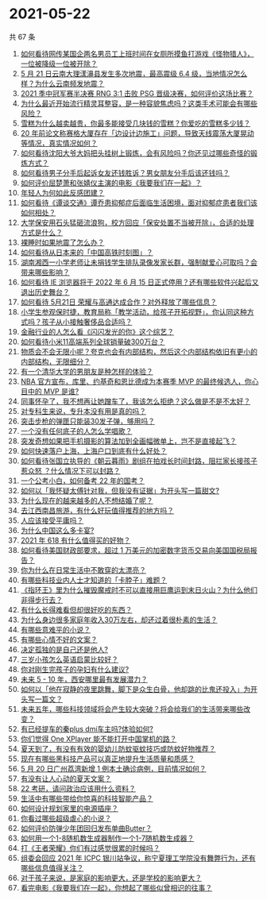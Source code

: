 # 2021-05-22

共 67 条

<!-- BEGIN -->
<!-- 最后更新时间 Sat May 22 2021 04:02:32 GMT+0800 (China Standard Time) -->

1. [如何看待网传某国企两名男员工上班时间在女厕所摸鱼打游戏《怪物猎人》，一位被降级一位被开除？](https://www.zhihu.com/question/460463560)
2. [5 月 21 日云南大理漾濞县发生多次地震，最高震级 6.4
   级，当地情况怎么样？为什么云南频发地震？](https://www.zhihu.com/question/460710387)
3. [2021 季中冠军赛半决赛 RNG 3:1 击败 PSG
   晋级决赛，如何评价这场比赛？](https://www.zhihu.com/question/460694808)
4. [为什么最近开始流行精灵耳整容，是一种容貌焦虑吗？这类手术可能会有哪些风险？](https://www.zhihu.com/question/460614037)
5. [雪糕为什么越卖越贵，你最多能接受几块钱的雪糕？你爱吃的雪糕多少钱？](https://www.zhihu.com/question/460502728)
6. [20
   年前论文称赛格大厦存在「边设计边施工」问题，导致天线震荡大厦晃动等情况，真实情况如何？](https://www.zhihu.com/question/460377984)
7. [如何看待沈阳大爷大妈把头挂树上锻炼，会有风险吗？你还见过哪些奇怪的锻炼方式？](https://www.zhihu.com/question/460587693)
8. [如何看待男子分手后起诉女友还钱胜诉？男女朋友分手后该还钱吗？](https://www.zhihu.com/question/460598798)
9. [如何评价屈楚萧和张婧仪主演的电影《我要我们在一起》？](https://www.zhihu.com/question/455753519)
10. [年轻人为何如此反感团建？](https://www.zhihu.com/question/459343916)
11. [如何看待《谭谈交通》谭乔患抑郁症后面临生活困境，面对抑郁症患者我们该如何相处？](https://www.zhihu.com/question/460156746)
12. [大学保安用石头猛砸流浪狗，校方回应「保安处置不当被开除」，合适的处理方式是什么？](https://www.zhihu.com/question/460532916)
13. [裸睡时如果地震了怎么办？](https://www.zhihu.com/question/23204731)
14. [如何看待从日本来的「中国高铁时刻图」？](https://www.zhihu.com/question/460449331)
15. [湖南湘西一小学老师让未捐钱学生排队录像发家长群，强制献爱心可取吗？会带来哪些影响？](https://www.zhihu.com/question/460499002)
16. [如何看待 IE 浏览器将于 2022 年 6 月 15
    日正式停用？还有哪些软件兴起后又退出历史舞台？](https://www.zhihu.com/question/460502307)
17. [如何看待 5月21日 荣耀与高通达成合作？对外释放了哪些信息？](https://www.zhihu.com/question/460652137)
18. [小学生参观保时捷，教育局称「教学活动，给孩子开拓视野」，你认同这种方式吗？孩子从小接触奢侈品合适吗？](https://www.zhihu.com/question/460469192)
19. [金融行业的人怎么看《闪闪发光的你》这个综艺？](https://www.zhihu.com/question/455159005)
20. [如何看待小米11高端系列全球销量破300万台？](https://www.zhihu.com/question/460645107)
21. [物质会不会无限小呢？夸克也会有内部结构，然后这个内部结构依旧有更小的内部结构，无限细分？](https://www.zhihu.com/question/453085834)
22. [有一个清华大学的男朋友是种怎样的体验？](https://www.zhihu.com/question/30174174)
23. [NBA 官方宣布，库里、约基奇和恩比德成为本赛季 MVP 的最终候选人，你心目中的 MVP
    是谁?](https://www.zhihu.com/question/460607116)
24. [同事怀孕了，我不想再让她蹭车了，我该怎么拒绝？这么做是不是不太好？](https://www.zhihu.com/question/423335938)
25. [对专科生来说，专升本没有用是真的吗？](https://www.zhihu.com/question/456766596)
26. [突击步枪的弹匣只能装30发子弹，够用吗？](https://www.zhihu.com/question/460089638)
27. [一个没有任何底子的人怎么学唱歌？](https://www.zhihu.com/question/280659429)
28. [突发奇想如果把手机摄影的算法加到全画幅微单上，岂不是直接起飞？](https://www.zhihu.com/question/460487304)
29. [如何快速落户上海，上海户口到底有什么好处？](https://www.zhihu.com/question/455579654)
30. [如何看待张国立执导的《朝云暮雨》剧组在拍戏长时间封路，阻拦家长接孩子惹众怒
    ？什么情况下可以封路？](https://www.zhihu.com/question/460494090)
31. [一个公考小白，如何备考 22 年的国考？](https://www.zhihu.com/question/447760134)
32. [如何以「我怀疑太傅针对我，但我没有证据」为开头写一篇甜文?](https://www.zhihu.com/question/453335179)
33. [为什么现在的越来越多的人不想结婚了呢？](https://www.zhihu.com/question/459195366)
34. [去江西南昌旅游，有什么好玩值得推荐的地方吗？](https://www.zhihu.com/question/348057500)
35. [人应该接受平庸吗？](https://www.zhihu.com/question/458767652)
36. [为什么中国这么多卡宴?](https://www.zhihu.com/question/459509571)
37. [2021 年 618 有什么值得买的好物？](https://www.zhihu.com/question/396495999)
38. [如何看待美国财政部要求，超过 1
    万美元的加密数字货币交易向美国国税局报告？](https://www.zhihu.com/question/460565715)
39. [你为什么在日常生活中不敢穿的太漂亮？](https://www.zhihu.com/question/31434644)
40. [有哪些科技业内人士才知道的「卡脖子」难题？](https://www.zhihu.com/question/459892523)
41. [《指环王》里为什么摧毁魔戒时不可以直接用巨鹰运到末日火山？为什么他们非得步行去？](https://www.zhihu.com/question/55276529)
42. [有什么长得难看但却很好吃的东西？](https://www.zhihu.com/question/37551688)
43. [为什么身边很多家庭年收入30万左右，却还过着很朴素的生活？](https://www.zhihu.com/question/307170588)
44. [有哪些意难平的小说？](https://www.zhihu.com/question/444454638)
45. [有哪些心情不好的文案？](https://www.zhihu.com/question/455523815)
46. [决定孤独的是自己还是他人?](https://www.zhihu.com/question/457656919)
47. [三岁小孩怎么英语启蒙比较好？](https://www.zhihu.com/question/437634195)
48. [你对刚生完孩子的孕妇有什么建议?](https://www.zhihu.com/question/365947547)
49. [未来 5 - 10 年，西安哪里最有发展潜力？](https://www.zhihu.com/question/459738987)
50. [如何以「他在寂静的夜里跳舞，脚下是众生白骨，他却跳的比鬼还投入」为开头写一篇文？](https://www.zhihu.com/question/454523695)
51. [未来五年，哪些科技领域将会产生较大突破？将会给我们的生活带来哪些改变？](https://www.zhihu.com/question/459934017)
52. [有已经提车的秦plus dmi车主吗?体验如何?](https://www.zhihu.com/question/449778341)
53. [你们觉得 One XPlayer 能不能打开中国掌机的路？](https://www.zhihu.com/question/460244945)
54. [夏天到了，有没有有效的婴幼儿防蚊驱蚊技巧或防蚊好物推荐？](https://www.zhihu.com/question/459386355)
55. [现在有哪些黑科技产品可以真正地提升生活质量和质感？](https://www.zhihu.com/question/458997853)
56. [5 月 20 日广州荔湾新增 1 例本土确诊病例，目前情况如何？](https://www.zhihu.com/question/460600280)
57. [有没有让人心动的夏天文案？](https://www.zhihu.com/question/454237934)
58. [22 考研，请问政治应该用什么资料？](https://www.zhihu.com/question/459489621)
59. [生活中有哪些带给你惊喜的科技智能产品？](https://www.zhihu.com/question/57083905)
60. [如何设计规划家里的电源插座？](https://www.zhihu.com/question/25740178)
61. [你看过哪些超级虐心的小说？](https://www.zhihu.com/question/367888369)
62. [如何评价防弹少年团回归发布单曲Butter？](https://www.zhihu.com/question/460629934)
63. [如何用一个1-8随机数生成器制作一个1-7随机数生成器？](https://www.zhihu.com/question/47038069)
64. [打《王者荣耀》你们有过感觉很累的时候吗？](https://www.zhihu.com/question/460021068)
65. [组委会回应 2021 年 ICPC
    银川站争议，称宁夏理工学院没有舞弊行为，还有哪些信息值得关注？](https://www.zhihu.com/question/460422916)
66. [对于孩子来说，是家庭的影响更大，还是学校的影响更大？](https://www.zhihu.com/question/460299231)
67. [看完电影《我要我们在一起》，你想起了哪些似曾相识的往事？](https://www.zhihu.com/question/460495904)

<!-- END -->
